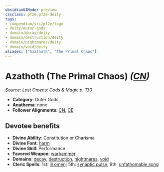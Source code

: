 ```yaml
---
obsidianUIMode: preview
cssclass: pf2e,pf2e-deity
tags:
- compendium/src/pf2e/logm
- deity/outer-gods
- domain/decay/deity
- domain/destruction/deity
- domain/nightmares/deity
- domain/void/deity
aliases: ["Azathoth", "The Primal Chaos"]
---
```

# Azathoth (The Primal Chaos) *([CN](../../../rules/traits/chaotic-neutral-b1.md))*  
*Source: Lost Omens: Gods & Magic p. 130*  

- **Category**: Outer Gods
- **Anathema**: none
- **Follower Alignments**: [CN](../../../rules/traits/chaotic-neutral-b1.md), [CE](../../../rules/traits/chaotic-evil-b1.md)

## Devotee benefits

- **Divine Ability**: Constitution or Charisma
- **Divine Font**: [harm](../../spells/harm.md)
- **Divine Skill**: Performance
- **Favored Weapon**: [warhammer](../../equipment/items/warhammer.md)
- **Domains**: [decay](../domains.md#Decay), [destruction](../domains.md#Destruction), [nightmares](../domains.md#Nightmares), [void](../domains.md#Void)
- **Cleric Spells**: 1st: [ill omen](../../spells/ill-omen-logm.md); 5th: [synaptic pulse](../../spells/synaptic-pulse.md); 9th: [unfathomable song](../../spells/unfathomable-song.md)